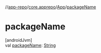 //[app-repo](../../../index.md)/[core.apprepo](../index.md)/[App](index.md)/[packageName](package-name.md)

# packageName

[androidJvm]\
val [packageName](package-name.md): [String](https://kotlinlang.org/api/latest/jvm/stdlib/kotlin/-string/index.html)
